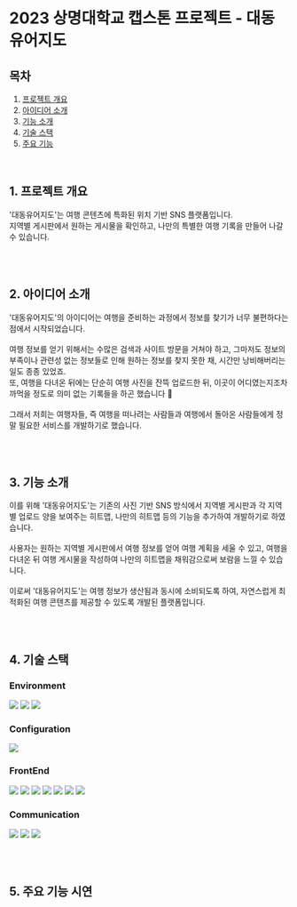# 2023 상명대학교 캡스톤 프로젝트 - 대동유어지도

## 목차
1. [프로젝트 개요](#프로젝트개요)<br/>
2. [아이디어 소개](#아이디어소개)<br/>
3. [기능 소개](#기능소개)<br/>
4. [기술 스택](#기술스택)<br/>
5. [주요 기능](#주요기능)<br/>

<br />

<a name='프로젝트개요' />

## 1. 프로젝트 개요

'대동유어지도'는 여행 콘텐츠에 특화된 위치 기반 SNS 플랫폼입니다. <br/>
지역별 게시판에서 원하는 게시물을 확인하고, 나만의 특별한 여행 기록을 만들어 나갈 수 있습니다.<br/>

<br/><br/>

<a name='아이디어소개' />

## 2. 아이디어 소개

'대동유어지도'의 아이디어는 여행을 준비하는 과정에서 정보를 찾기가 너무 불편하다는 점에서 시작되었습니다.<br/><br/>
여행 정보를 얻기 위해서는 수많은 검색과 사이트 방문을 거쳐야 하고, 그마저도 정보의 부족이나 관련성 없는 정보들로 인해 원하는 정보를 찾지 못한 채, 시간만 낭비해버리는 일도 종종 있었죠.<br/>
또, 여행을 다녀온 뒤에는 단순히 여행 사진을 잔뜩 업로드한 뒤, 이곳이 어디였는지조차 까먹을 정도로 의미 없는 기록들을 하곤 했습니다 🤔<br/><br/>
그래서 저희는 여행자들, 즉 여행을 떠나려는 사람들과 여행에서 돌아온 사람들에게 정말 필요한 서비스를 개발하기로 했습니다.<br/>

<br/><br/>

<a name='기능소개' />

## 3. 기능 소개

이를 위해 '대동유어지도'는 기존의 사진 기반 SNS 방식에서 지역별 게시판과 각 지역별 업로드 양을 보여주는 히트맵, 나만의 히트맵 등의 기능을 추가하여 개발하기로 하였습니다.<br/><br/>
사용자는 원하는 지역별 게시판에서 여행 정보를 얻어 여행 계획을 세울 수 있고, 여행을 다녀온 뒤 여행 게시물을 작성하여 나만의 히트맵을 채워감으로써 보람을 느낄 수 있습니다.<br/><br/>
이로써 '대동유어지도'는 여행 정보가 생산됨과 동시에 소비되도록 하여, 자연스럽게 최적화된 여행 콘텐츠를 제공할 수 있도록 개발된 플랫폼입니다.<br/>

<br/><br/>

<a name='기술스택' />

## 4. 기술 스택

### Environment
<img src="https://img.shields.io/badge/visual studio code-007ACC?style=for-the-badge&logo=visualstudiocode&logoColor=white"> <img src="https://img.shields.io/badge/git-F05032?style=for-the-badge&logo=git&logoColor=white"> <img src="https://img.shields.io/badge/github actions-F05032?style=for-the-badge&logo=githubactions&logoColor=white">

### Configuration
<img src="https://img.shields.io/badge/npm-CB3837?style=for-the-badge&logo=npm&logoColor=white">

### FrontEnd
<img src="https://img.shields.io/badge/javascript-F7DF1E?style=for-the-badge&logo=javascript&logoColor=white"> <img src="https://img.shields.io/badge/react-61DAFB?style=for-the-badge&logo=react&logoColor=white"> <img src="https://img.shields.io/badge/redux-764ABC?style=for-the-badge&logo=redux&logoColor=white"> <img src="https://img.shields.io/badge/kakao-FFCD00?style=for-the-badge&logo=kakao&logoColor=white"> <img src="https://img.shields.io/badge/mui-007FFF?style=for-the-badge&logo=mui&logoColor=white"> <img src="https://img.shields.io/badge/webpack-8DD6F9?style=for-the-badge&logo=webpack&logoColor=white"> <img src="https://img.shields.io/badge/cypress-17202C?style=for-the-badge&logo=cypress&logoColor=white">

### Communication
<img src="https://img.shields.io/badge/notion-000000?style=for-the-badge&logo=notion&logoColor=white"> <img src="https://img.shields.io/badge/discord-5865F2?style=for-the-badge&logo=discord&logoColor=white"> <img src="https://img.shields.io/badge/github-181717?style=for-the-badge&logo=github&logoColor=white">


<br/><br/>

## 5. 주요 기능 시연
















